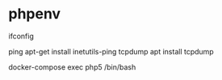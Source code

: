 # phpenv

ifconfig 

ping 
    apt-get install inetutils-ping
tcpdump 
    apt install tcpdump

 docker-compose exec  php5 /bin/bash